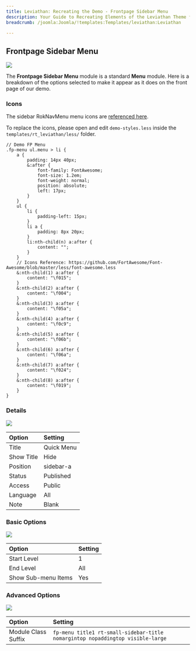 ```yaml
---
title: Leviathan: Recreating the Demo - Frontpage Sidebar Menu
description: Your Guide to Recreating Elements of the Leviathan Theme for Joomla
breadcrumb: /joomla:Joomla/!templates:Templates/leviathan:Leviathan

---
```


Frontpage Sidebar Menu
----
![][demo]

The **Frontpage Sidebar Menu** module is a standard **Menu** module. Here is a breakdown of the options selected to make it appear as it does on the front page of our demo.

### Icons
The sidebar RokNavMenu menu icons are [referenced here][font].

To replace the icons, please open and edit `demo-styles.less` inside the `templates/rt_leviathan/less/` folder.

~~~
// Demo FP Menu
.fp-menu ul.menu > li {
    a {
        padding: 14px 40px;
        &:after {
            font-family: FontAwesome;
            font-size: 1.2em;
            font-weight: normal;
            position: absolute;
            left: 17px;
        }
    }
    ul {
        li {
            padding-left: 15px;
        }
        li a {
            padding: 8px 20px;
        }
        li:nth-child(n) a:after {
            content: "";
        }
    }
    // Icons Reference: https://github.com/FortAwesome/Font-Awesome/blob/master/less/font-awesome.less
    &:nth-child(1) a:after {
        content: "\f015";
    }
    &:nth-child(2) a:after {
        content: "\f004";
    }
    &:nth-child(3) a:after {
        content: "\f05a";
    }
    &:nth-child(4) a:after {
        content: "\f0c9";
    }
    &:nth-child(5) a:after {
        content: "\f06b";
    }
    &:nth-child(6) a:after {
        content: "\f06a";
    }
    &:nth-child(7) a:after {
        content: "\f024";
    }
    &:nth-child(8) a:after {
        content: "\f019";
    }                          
}
~~~

### Details
![][demo2]

| Option            | Setting         |  
| :---------------- | :-------------- |  
| Title             | Quick Menu      |  
| Show Title        | Hide            |  
| Position          | sidebar-a       |  
| Status            | Published       |  
| Access            | Public          |   
| Language          | All             |  
| Note              | Blank           |  

### Basic Options
![][demo3]

| Option              | Setting          |  
| :------------------ | :--------------- |  
| Start Level         | 1                |  
| End Level           | All              |  
| Show Sub-menu Items | Yes              |  

### Advanced Options
![][demo4]

| Option              | Setting                                                                        |  
| :------------------ | :----------------------------------------------------------------------------- |  
| Module Class Suffix | `fp-menu title1 rt-small-sidebar-title nomargintop nopaddingtop visible-large` |  

[demo]: assets/demo_10.jpeg
[demo2]: assets/quick_1.jpeg
[demo3]: assets/quick_2.jpeg
[demo4]: assets/quick_3.jpeg
[font]: https://github.com/FortAwesome/Font-Awesome/blob/master/less/font-awesome.less